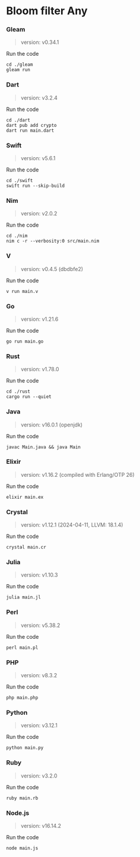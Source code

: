 # Bloom filter Any

### Gleam

> version: v0.34.1

Run the code

```
cd ./gleam
gleam run
```

### Dart

> version: v3.2.4

Run the code

```
cd ./dart
dart pub add crypto
dart run main.dart
```

### Swift

> version: v5.6.1

Run the code

```
cd ./swift
swift run --skip-build
```

### Nim

> version: v2.0.2

Run the code

```
cd ./nim
nim c -r --verbosity:0 src/main.nim
```

### V

> version: v0.4.5 (dbdbfe2)

Run the code

```
v run main.v
```

### Go

> version: v1.21.6

Run the code

```
go run main.go
```

### Rust

> version: v1.78.0

Run the code

```
cd ./rust
cargo run --quiet
```

### Java

> version: v16.0.1 (openjdk)

Run the code

```
javac Main.java && java Main
```

### Elixir

> version: v1.16.2 (compiled with Erlang/OTP 26)

Run the code

```
elixir main.ex
```

### Crystal

> version: v1.12.1 (2024-04-11, LLVM: 18.1.4)

Run the code

```
crystal main.cr
```

### Julia

> version: v1.10.3

Run the code

```
julia main.jl
```

### Perl

> version: v5.38.2

Run the code

```
perl main.pl
```

### PHP

> version: v8.3.2

Run the code

```
php main.php
```

### Python

> version: v3.12.1

Run the code

```
python main.py
```

### Ruby

> version: v3.2.0

Run the code

```
ruby main.rb
```

### Node.js

> version: v16.14.2

Run the code

```
node main.js
```
